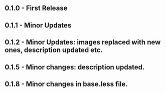 ## 0.1.0 - First Release
## 0.1.1 - Minor Updates
## 0.1.2 - Minor Updates: images replaced with new ones, description updated etc.
## 0.1.5 - Minor changes: description updated.
## 0.1.8 - Minor changes in base.less file.
